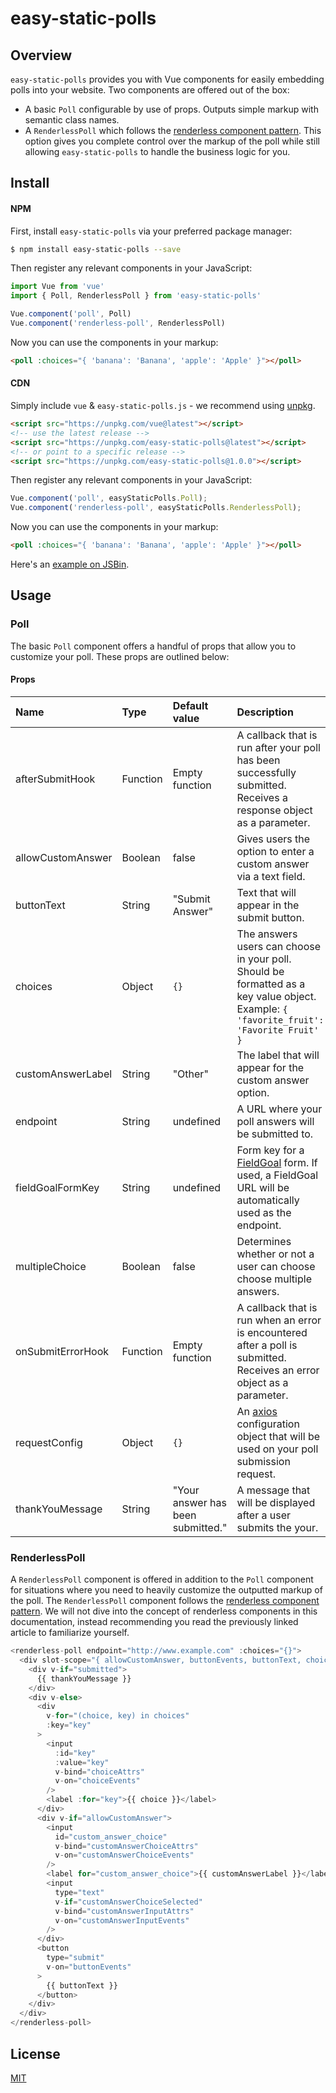 # easy-static-polls

## Overview

`easy-static-polls` provides you with Vue components for easily embedding polls into your website. Two components are offered out of the box:

- A basic `Poll` configurable by use of props. Outputs simple markup with semantic class names.
- A `RenderlessPoll` which follows the [renderless component pattern](https://adamwathan.me/renderless-components-in-vuejs/).
This option gives you complete control over the markup of the poll while still allowing `easy-static-polls` to handle the business logic for you.

## Install

#### NPM

First, install `easy-static-polls` via your preferred package manager:

```bash
$ npm install easy-static-polls --save
```

Then register any relevant components in your JavaScript:

```js
import Vue from 'vue'
import { Poll, RenderlessPoll } from 'easy-static-polls'

Vue.component('poll', Poll)
Vue.component('renderless-poll', RenderlessPoll)
```

Now you can use the components in your markup:

```html
<poll :choices="{ 'banana': 'Banana', 'apple': 'Apple' }"></poll>
```

#### CDN

Simply include `vue` & `easy-static-polls.js` - we recommend using [unpkg](https://unpkg.com/#/).

```html
<script src="https://unpkg.com/vue@latest"></script>
<!-- use the latest release -->
<script src="https://unpkg.com/easy-static-polls@latest"></script>
<!-- or point to a specific release -->
<script src="https://unpkg.com/easy-static-polls@1.0.0"></script>
```

Then register any relevant components in your JavaScript:

```js
Vue.component('poll', easyStaticPolls.Poll);
Vue.component('renderless-poll', easyStaticPolls.RenderlessPoll);
```

Now you can use the components in your markup:

```html
<poll :choices="{ 'banana': 'Banana', 'apple': 'Apple' }"></poll>
```

Here's an [example on JSBin](https://jsbin.com/zohebew/edit?html,js,output).

## Usage

### Poll

The basic `Poll` component offers a handful of props that allow you to customize your poll. These props are outlined below:

#### Props

| Name | Type | Default value | Description |
| :--- | :--- | :--- | :--- |
| afterSubmitHook | Function | Empty function | A callback that is run after your poll has been successfully submitted. Receives a response object as a parameter. |
| allowCustomAnswer | Boolean | false | Gives users the option to enter a custom answer via a text field. |
| buttonText | String | "Submit Answer" | Text that will appear in the submit button. |
| choices | Object | `{}` | The answers users can choose in your poll. Should be formatted as a key value object. Example: `{ 'favorite_fruit': 'Favorite Fruit' }` |
| customAnswerLabel | String | "Other" | The label that will appear for the custom answer option. |
| endpoint | String | undefined | A URL where your poll answers will be submitted to. |
| fieldGoalFormKey | String | undefined| Form key for a [FieldGoal](https://fieldgoal.io) form. If used, a FieldGoal URL will be automatically used as the endpoint.|
| multipleChoice | Boolean | false | Determines whether or not a user can choose choose multiple answers. |
| onSubmitErrorHook | Function | Empty function | A callback that is run when an error is encountered after a poll is submitted. Receives an error object as a parameter. |
| requestConfig | Object |  `{}`  | An [axios](https://github.com/axios/axios) configuration object that will be used on your poll submission request. |
| thankYouMessage | String | "Your answer has been submitted." | A message that will be displayed after a user submits the your. |

### RenderlessPoll

A `RenderlessPoll` component is offered in addition to the `Poll` component for situations where you need to heavily customize the outputted markup of the poll.
The `RenderlessPoll` component follows the [renderless component pattern](https://adamwathan.me/renderless-components-in-vuejs/).
We will not dive into the concept of renderless components in this documentation, instead recommending you read the previously linked article to familiarize yourself.

```js
<renderless-poll endpoint="http://www.example.com" :choices="{}">
  <div slot-scope="{ allowCustomAnswer, buttonEvents, buttonText, choices, choiceAttrs, choiceEvents, customAnswerChoiceAttrs, customAnswerChoiceEvents, customAnswerChoiceSelected, customAnswerInputAttrs, customAnswerInputEvents, customAnswerLabel, inputType, submitted, thankYouMessage }">
    <div v-if="submitted">
      {{ thankYouMessage }}
    </div>
    <div v-else>
      <div
        v-for="(choice, key) in choices"
        :key="key"
      >
        <input
          :id="key"
          :value="key"
          v-bind="choiceAttrs"
          v-on="choiceEvents"
        />
        <label :for="key">{{ choice }}</label>
      </div>
      <div v-if="allowCustomAnswer">
        <input
          id="custom_answer_choice"
          v-bind="customAnswerChoiceAttrs"
          v-on="customAnswerChoiceEvents"
        />
        <label for="custom_answer_choice">{{ customAnswerLabel }}</label>
        <input
          type="text"
          v-if="customAnswerChoiceSelected"
          v-bind="customAnswerInputAttrs"
          v-on="customAnswerInputEvents"
        />
      </div>
      <button
        type="submit"
        v-on="buttonEvents"
      >
        {{ buttonText }}
      </button>
    </div>
  </div>
</renderless-poll>
```

## License

[MIT](https://github.com/tightenco/easy-static-polls/blob/master/LICENSE.md)

